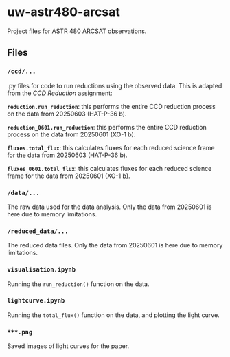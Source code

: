 # uw-astr480-arcsat
Project files for ASTR 480 ARCSAT observations.

## Files

### `/ccd/...`
.py files for code to run reductions using the observed data. This is adapted from the _CCD Reduction_ assignment:

**`reduction.run_reduction`**: this performs the entire CCD reduction process on the data from 20250603 (HAT-P-36 b).

**`reduction_0601.run_reduction`**: this performs the entire CCD reduction process on the data from 20250601 (XO-1 b).


**`fluxes.total_flux`**: this calculates fluxes for each reduced science frame for the data from 20250603 (HAT-P-36 b).

**`fluxes_0601.total_flux`**: this calculates fluxes for each reduced science frame for the data from 20250601 (XO-1 b).

### `/data/...`
The raw data used for the data analysis. Only the data from 20250601 is here due to memory limitations.

### `/reduced_data/...`
The reduced data files. Only the data from 20250601 is here due to memory limitations.

### `visualisation.ipynb`
Running the `run_reduction()` function on the data.

### `lightcurve.ipynb`
Running the `total_flux()` function on the data, and plotting the light curve.

### `***.png`
Saved images of light curves for the paper.


